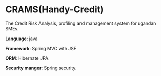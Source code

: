 # CRAMS(Handy-Credit)
The Credit Risk Analysis, profiling and management system for ugandan SMEs.

**Language**: java

**Framework**: Spring MVC with JSF

**ORM**: Hibernate JPA.

**Security manger**: Spring security.
